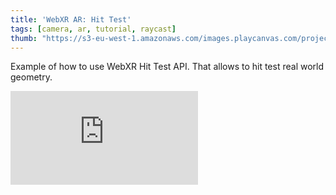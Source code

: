 ```yaml
---
title: 'WebXR AR: Hit Test'
tags: [camera, ar, tutorial, raycast]
thumb: "https://s3-eu-west-1.amazonaws.com/images.playcanvas.com/projects/12/672464/DAC6E9-image-75.jpg"
---
```


Example of how to use WebXR Hit Test API. That allows to hit test real world geometry.

<div className="iframe-container">
    <iframe loading="lazy" src="https://playcanv.as/p/Kjol3uRS/" title="WebXR AR: Hit Test" webkitallowfullscreen="true" mozallowfullscreen="true" allow="autoplay" allowfullscreen="true" allowvr="" scrolling="no" frameborder="0" />
</div>
